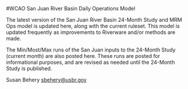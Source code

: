 #WCAO San Juan River Basin Daily Operations Model

The latest version of the San Juan River Basin 24-Month Study and MRM Ops model is updated here, along with the current ruleset. This model is updated frequently as improvements to Riverware 
and/or methods are made.  

The Min/Most/Max runs of the San Juan inputs to the 24-Month Study (current month) are also posted here. These runs are posted for informational purposes, and are revised as needed until the 24-Month Study is published. 

Susan Behery sbehery@usbr.gov


